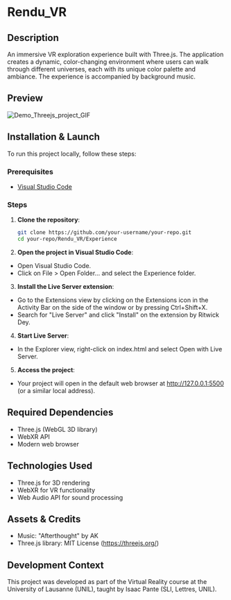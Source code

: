 # Rendu_VR

## Description
An immersive VR exploration experience built with Three.js. The application creates a dynamic, color-changing environment where users can walk through different universes, each with its unique color palette and ambiance. The experience is accompanied by background music.

## Preview
![Demo_Threejs_project_GIF](https://github.com/user-attachments/assets/728bb421-11fb-4f4c-8622-18bdd38b47e5)

## Installation & Launch

To run this project locally, follow these steps:

### Prerequisites

- [Visual Studio Code](https://code.visualstudio.com/)

### Steps

1. **Clone the repository**:
   ```sh
   git clone https://github.com/your-username/your-repo.git
   cd your-repo/Rendu_VR/Experience
   
2. **Open the project in Visual Studio Code**:

- Open Visual Studio Code.
- Click on File > Open Folder... and select the Experience folder.

3. **Install the Live Server extension**:
- Go to the Extensions view by clicking on the Extensions icon in the Activity Bar on the side of the window or by pressing Ctrl+Shift+X.
- Search for "Live Server" and click "Install" on the extension by Ritwick Dey.

4. **Start Live Server**:

- In the Explorer view, right-click on index.html and select Open with Live Server.

5. **Access the project**:

- Your project will open in the default web browser at http://127.0.0.1:5500 (or a similar local address).

## Required Dependencies
- Three.js (WebGL 3D library)
- WebXR API
- Modern web browser

## Technologies Used
- Three.js for 3D rendering
- WebXR for VR functionality
- Web Audio API for sound processing

## Assets & Credits
- Music: "Afterthought" by AK
- Three.js library: MIT License (https://threejs.org/)

## Development Context
This project was developed as part of the Virtual Reality course at the University of Lausanne (UNIL), taught by Isaac Pante (SLI, Lettres, UNIL).